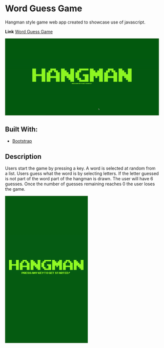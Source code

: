 # Word Guess Game

Hangman style game web app created to showcase use of javascript.

**Link** [Word Guess Game](https://j-riv.github.io/Word-Guess-Game)

![Hangman - Desktop](/assets/images/screenshots/hangman-desktop.gif)

## Built With:
* [Bootstrap](https://getbootstrap.com/)

## Description
Users start the game by pressing a key. A word is selected at random from a list. Users guess what the word is by selecting letters. If the letter guessed is not part of the word part of the hangman is drawn. The user will have 6 guesses. Once the number of guesses remaining reaches 0 the user loses the game.

![Hangman - Mobile](/assets/images/screenshots/hangman-mobile.gif)
